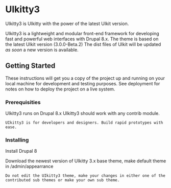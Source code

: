 # UIkitty3

UIkitty3 is UIkitty with the power of the latest UIkit version.

UIkitty3 is a lightweight and modular front-end framework for developing fast and powerful web interfaces with Drupal 8.x.
The theme is based on the latest UIkit version (3.0.0-Beta.2) The dist files of UIkit will be updated *as soon* a new version is available.

## Getting Started

These instructions will get you a copy of the project up and running on your local machine for development and testing purposes. See deployment for notes on how to deploy the project on a live system.

### Prerequisities

UIkitty3 runs on Drupal 8.x
UIkitty3 should work with any contrib module.

```
UIkitty3 is for developers and designers. Build rapid prototypes with ease.
```

### Installing

Install Drupal 8

Download the newest version of UIkitty 3.x base theme, make default theme in /admin/appearrance

```
Do not edit the UIkitty3 theme, make your changes in either one of the contributed sub themes or make your own sub theme.
```
